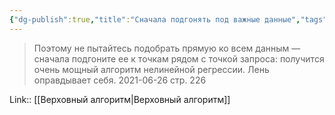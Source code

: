 ```yaml
---
{"dg-publish":true,"title":"Сначала подгонять под важные данные","tags":["quotes"],"date":"2021-06-26T20:58:00+04:00","permalink":"/quotes/202106262058/","dgHomeLink":false,"dgPassFrontmatter":true}
---
```



> Поэтому не пытайтесь подобрать прямую ко всем данным — сначала подгоните ее к точкам рядом с точкой запроса: получится очень мощный алгоритм нелинейной регрессии. Лень оправдывает себя.
	2021-06-26 стр. 226

Link:: [[Верховный алгоритм|Верховный алгоритм]]
